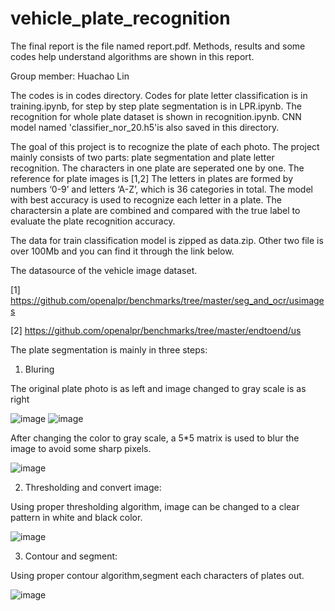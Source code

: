 # vehicle_plate_recognition

The final report is the file named report.pdf. Methods, results and some codes help understand algorithms are shown in this report.

Group member: Huachao Lin

The codes is in codes directory. Codes for plate letter classification is in training.ipynb, for step by step plate segmentation is in LPR.ipynb. The recognition for whole plate dataset is shown in recognition.ipynb. CNN model named 'classifier_nor_20.h5'is also saved in this directory.

The goal of this project is to recognize the plate of each photo. The project mainly consists of two parts: plate segmentation and plate letter recognition. The characters in one plate are seperated one by one. The reference for plate images is [1,2] The letters in plates are formed by numbers ‘0-9’ and letters ‘A-Z’, which is 36 categories in total. The model with best accuracy is used to recognize each letter in a plate. The charactersin a plate are combined and compared with the true label to evaluate the plate recognition accuracy. 

The data for train classification model is zipped as data.zip. Other two file is over 100Mb and you can find it through the link below.

The datasource of the vehicle image dataset.

[1] https://github.com/openalpr/benchmarks/tree/master/seg_and_ocr/usimages

[2] https://github.com/openalpr/benchmarks/tree/master/endtoend/us

The plate segmentation is mainly in three steps:

1. Bluring

The original plate photo is as left and image changed to gray scale is as right

![image](../master/plate.png)     ![image](../master/gray.png)

After changing the color to gray scale, a 5*5 matrix is used to blur the image to avoid some sharp pixels.

![image](../master/blur.png)

2. Thresholding and convert image:

Using proper thresholding algorithm, image can be changed to a clear pattern in white and black color.

![image](../master/threshold.png)

3. Contour and segment:

Using proper contour algorithm,segment each characters of plates out.

![image](../master/contour.png)
